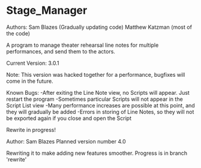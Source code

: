 Stage_Manager
=============

Authors:
Sam Blazes (Gradually updating code)
Matthew Katzman (most of the code)

A program to manage theater rehearsal line notes for multiple performances, and send them to the actors.

Current Version: 3.0.1

Note: This version was hacked together for a performance, bugfixes will come in the future.

Known Bugs: 
-After exiting the Line Note view, no Scripts will appear. Just restart the program
-Sometimes particular Scripts will not appear in the Script List view
-Many performance increases are possible at this point, and they will gradually be added 
-Errors in storing of Line Notes, so they will not be exported again if you close and open the Script

Rewrite in progress!

Author: Sam Blazes
Planned version number 4.0

Rewriting it to make adding new features smoother. Progress is in branch 'rewrite'